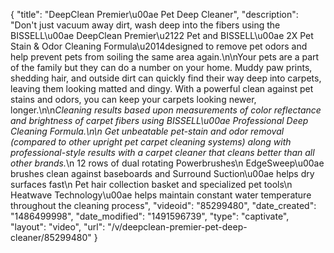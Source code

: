 {
    "title": "DeepClean Premier\u00ae Pet Deep Cleaner",
    "description": "Don't just vacuum away dirt, wash deep into the fibers using the BISSELL\u00ae DeepClean Premier\u2122 Pet and BISSELL\u00ae 2X Pet Stain & Odor Cleaning Formula\u2014designed to remove pet odors and help prevent pets from soiling the same area again.\n\nYour pets are a part of the family but they can do a number on your home. Muddy paw prints, shedding hair, and outside dirt can quickly find their way deep into carpets, leaving them looking matted and dingy. With a powerful clean against pet stains and odors, you can keep your carpets looking newer, longer.\n\n*Cleaning results based upon measurements of color reflectance and brightness of carpet fibers using BISSELL\u00ae Professional Deep Cleaning Formula.\n\n    Get unbeatable pet-stain and odor removal (compared to other upright pet carpet cleaning systems) along with professional-style results with a carpet cleaner that cleans better than all other brands.*\n    12 rows of dual rotating Powerbrushes\n    EdgeSweep\u00ae brushes clean against baseboards and Surround Suction\u00ae helps dry surfaces fast\n    Pet hair collection basket and specialized pet tools\n    Heatwave Technology\u00ae helps maintain constant water temperature throughout the cleaning process",
    "videoid": "85299480",
    "date_created": "1486499998",
    "date_modified": "1491596739",
    "type": "captivate",
    "layout": "video",
    "url": "\/v\/deepclean-premier-pet-deep-cleaner\/85299480"
}